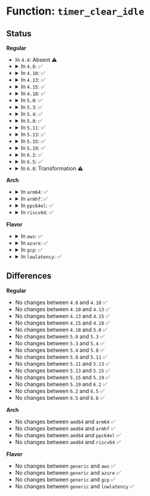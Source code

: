 # Function: <code>timer_clear_idle</code>

## Status
<b>Regular</b>
<ul>
<li>
In <code>4.4</code>: Absent ⚠️
</li>
<li>
<details>
<summary>In <code>4.8</code>: ✅</summary>

```c
void timer_clear_idle();
```

**Collision:** Unique Global

**Inline:** No

**Transformation:** False

**Instances:**

```
In kernel/time/timer.c (ffffffff810f5790)
Location: kernel/time/timer.c:1542
Inline: False
Direct callers:
  - kernel/time/tick-sched.c:tick_nohz_idle_exit
  - kernel/time/tick-sched.c:__tick_nohz_idle_enter
```
**Symbols:**

```
ffffffff810f5790-ffffffff810f57ae: timer_clear_idle (STB_GLOBAL)
```
</details>
</li>
<li>
<details>
<summary>In <code>4.10</code>: ✅</summary>

```c
void timer_clear_idle();
```

**Collision:** Unique Global

**Inline:** No

**Transformation:** False

**Instances:**

```
In kernel/time/timer.c (ffffffff810fc7f0)
Location: kernel/time/timer.c:1556
Inline: False
Direct callers:
  - kernel/time/tick-sched.c:tick_nohz_idle_exit
```
**Symbols:**

```
ffffffff810fc7f0-ffffffff810fc80e: timer_clear_idle (STB_GLOBAL)
```
</details>
</li>
<li>
<details>
<summary>In <code>4.13</code>: ✅</summary>

```c
void timer_clear_idle();
```

**Collision:** Unique Global

**Inline:** No

**Transformation:** False

**Instances:**

```
In kernel/time/timer.c (ffffffff810fec40)
Location: kernel/time/timer.c:1534
Inline: False
Direct callers:
  - kernel/time/tick-sched.c:tick_nohz_idle_exit
  - kernel/time/tick-sched.c:__tick_nohz_idle_enter
```
**Symbols:**

```
ffffffff810fec40-ffffffff810fec5e: timer_clear_idle (STB_GLOBAL)
```
</details>
</li>
<li>
<details>
<summary>In <code>4.15</code>: ✅</summary>

```c
void timer_clear_idle();
```

**Collision:** Unique Global

**Inline:** No

**Transformation:** False

**Instances:**

```
In kernel/time/timer.c (ffffffff81109930)
Location: kernel/time/timer.c:1569
Inline: False
Direct callers:
  - kernel/time/tick-sched.c:tick_nohz_idle_exit
  - kernel/time/tick-sched.c:__tick_nohz_idle_enter
```
**Symbols:**

```
ffffffff81109930-ffffffff8110994e: timer_clear_idle (STB_GLOBAL)
```
</details>
</li>
<li>
<details>
<summary>In <code>4.18</code>: ✅</summary>

```c
void timer_clear_idle();
```

**Collision:** Unique Global

**Inline:** No

**Transformation:** False

**Instances:**

```
In kernel/time/timer.c (ffffffff81114f50)
Location: kernel/time/timer.c:1577
Inline: False
Direct callers:
  - kernel/time/tick-sched.c:__tick_nohz_idle_restart_tick
  - kernel/time/tick-sched.c:tick_nohz_idle_retain_tick
  - kernel/time/tick-sched.c:tick_nohz_next_event
```
**Symbols:**

```
ffffffff81114f50-ffffffff81114f6e: timer_clear_idle (STB_GLOBAL)
```
</details>
</li>
<li>
<details>
<summary>In <code>5.0</code>: ✅</summary>

```c
void timer_clear_idle();
```

**Collision:** Unique Global

**Inline:** No

**Transformation:** False

**Instances:**

```
In kernel/time/timer.c (ffffffff81120590)
Location: kernel/time/timer.c:1576
Inline: False
Direct callers:
  - kernel/time/tick-sched.c:__tick_nohz_idle_restart_tick
  - kernel/time/tick-sched.c:tick_nohz_idle_retain_tick
  - kernel/time/tick-sched.c:tick_nohz_next_event
```
**Symbols:**

```
ffffffff81120590-ffffffff811205ae: timer_clear_idle (STB_GLOBAL)
```
</details>
</li>
<li>
<details>
<summary>In <code>5.3</code>: ✅</summary>

```c
void timer_clear_idle();
```

**Collision:** Unique Global

**Inline:** No

**Transformation:** False

**Instances:**

```
In kernel/time/timer.c (ffffffff8112ae80)
Location: kernel/time/timer.c:1580
Inline: False
Direct callers:
  - kernel/time/tick-sched.c:__tick_nohz_idle_restart_tick
  - kernel/time/tick-sched.c:tick_nohz_idle_retain_tick
  - kernel/time/tick-sched.c:tick_nohz_next_event
```
**Symbols:**

```
ffffffff8112ae80-ffffffff8112ae9e: timer_clear_idle (STB_GLOBAL)
```
</details>
</li>
<li>
<details>
<summary>In <code>5.4</code>: ✅</summary>

```c
void timer_clear_idle();
```

**Collision:** Unique Global

**Inline:** No

**Transformation:** False

**Instances:**

```
In kernel/time/timer.c (ffffffff81136e20)
Location: kernel/time/timer.c:1665
Inline: False
Direct callers:
  - kernel/time/tick-sched.c:__tick_nohz_idle_restart_tick
  - kernel/time/tick-sched.c:tick_nohz_idle_retain_tick
  - kernel/time/tick-sched.c:tick_nohz_next_event
```
**Symbols:**

```
ffffffff81136e20-ffffffff81136e3e: timer_clear_idle (STB_GLOBAL)
```
</details>
</li>
<li>
<details>
<summary>In <code>5.8</code>: ✅</summary>

```c
void timer_clear_idle();
```

**Collision:** Unique Global

**Inline:** No

**Transformation:** False

**Instances:**

```
In kernel/time/timer.c (ffffffff81145a90)
Location: kernel/time/timer.c:1677
Inline: False
Direct callers:
  - kernel/time/tick-sched.c:tick_nohz_idle_exit
  - kernel/time/tick-sched.c:tick_nohz_idle_restart_tick
  - kernel/time/tick-sched.c:tick_nohz_idle_retain_tick
  - kernel/time/tick-sched.c:tick_nohz_next_event
```
**Symbols:**

```
ffffffff81145a90-ffffffff81145aae: timer_clear_idle (STB_GLOBAL)
```
</details>
</li>
<li>
<details>
<summary>In <code>5.11</code>: ✅</summary>

```c
void timer_clear_idle();
```

**Collision:** Unique Global

**Inline:** No

**Transformation:** False

**Instances:**

```
In kernel/time/timer.c (ffffffff81142090)
Location: kernel/time/timer.c:1689
Inline: False
Direct callers:
  - kernel/time/tick-sched.c:tick_nohz_idle_exit
  - kernel/time/tick-sched.c:tick_nohz_idle_restart_tick
  - kernel/time/tick-sched.c:tick_nohz_idle_retain_tick
  - kernel/time/tick-sched.c:tick_nohz_next_event
```
**Symbols:**

```
ffffffff81142090-ffffffff811420ae: timer_clear_idle (STB_GLOBAL)
```
</details>
</li>
<li>
<details>
<summary>In <code>5.13</code>: ✅</summary>

```c
void timer_clear_idle();
```

**Collision:** Unique Global

**Inline:** No

**Transformation:** False

**Instances:**

```
In kernel/time/timer.c (ffffffff81143280)
Location: kernel/time/timer.c:1706
Inline: False
Direct callers:
  - kernel/time/tick-sched.c:tick_nohz_idle_exit
  - kernel/time/tick-sched.c:tick_nohz_idle_restart_tick
  - kernel/time/tick-sched.c:tick_nohz_idle_retain_tick
  - kernel/time/tick-sched.c:tick_nohz_next_event
```
**Symbols:**

```
ffffffff81143280-ffffffff8114329e: timer_clear_idle (STB_GLOBAL)
```
</details>
</li>
<li>
<details>
<summary>In <code>5.15</code>: ✅</summary>

```c
void timer_clear_idle();
```

**Collision:** Unique Global

**Inline:** No

**Transformation:** False

**Instances:**

```
In kernel/time/timer.c (ffffffff81166800)
Location: kernel/time/timer.c:1692
Inline: False
Direct callers:
  - kernel/time/tick-sched.c:tick_nohz_idle_exit
  - kernel/time/tick-sched.c:tick_nohz_idle_restart_tick
  - kernel/time/tick-sched.c:tick_nohz_idle_retain_tick
  - kernel/time/tick-sched.c:tick_nohz_next_event
```
**Symbols:**

```
ffffffff81166800-ffffffff8116681e: timer_clear_idle (STB_GLOBAL)
```
</details>
</li>
<li>
<details>
<summary>In <code>5.19</code>: ✅</summary>

```c
void timer_clear_idle();
```

**Collision:** Unique Global

**Inline:** No

**Transformation:** False

**Instances:**

```
In kernel/time/timer.c (ffffffff81199ef0)
Location: kernel/time/timer.c:1745
Inline: False
Direct callers:
  - kernel/time/tick-sched.c:tick_nohz_idle_exit
  - kernel/time/tick-sched.c:tick_nohz_idle_restart_tick
  - kernel/time/tick-sched.c:tick_nohz_idle_retain_tick
  - kernel/time/tick-sched.c:tick_nohz_next_event
```
**Symbols:**

```
ffffffff81199ef0-ffffffff81199f14: timer_clear_idle (STB_GLOBAL)
```
</details>
</li>
<li>
<details>
<summary>In <code>6.2</code>: ✅</summary>

```c
void timer_clear_idle();
```

**Collision:** Unique Global

**Inline:** No

**Transformation:** False

**Instances:**

```
In kernel/time/timer.c (ffffffff811d85d0)
Location: kernel/time/timer.c:1977
Inline: False
Direct callers:
  - kernel/time/tick-sched.c:tick_nohz_idle_exit
  - kernel/time/tick-sched.c:tick_nohz_idle_restart_tick
  - kernel/time/tick-sched.c:tick_nohz_idle_retain_tick
  - kernel/time/tick-sched.c:tick_nohz_next_event
```
**Symbols:**

```
ffffffff811d85d0-ffffffff811d85f4: timer_clear_idle (STB_GLOBAL)
```
</details>
</li>
<li>
<details>
<summary>In <code>6.5</code>: ✅</summary>

```c
void timer_clear_idle();
```

**Collision:** Unique Global

**Inline:** No

**Transformation:** False

**Instances:**

```
In kernel/time/timer.c (ffffffff811eca00)
Location: kernel/time/timer.c:1977
Inline: False
Direct callers:
  - kernel/time/tick-sched.c:tick_nohz_idle_exit
  - kernel/time/tick-sched.c:tick_nohz_idle_restart_tick
  - kernel/time/tick-sched.c:tick_nohz_idle_retain_tick
  - kernel/time/tick-sched.c:tick_nohz_next_event
```
**Symbols:**

```
ffffffff811eca00-ffffffff811eca24: timer_clear_idle (STB_GLOBAL)
```
</details>
</li>
<li>
<details>
<summary>In <code>6.8</code>: Transformation ⚠️</summary>

```c
void timer_clear_idle();
```

**Collision:** Unique Global

**Inline:** No

**Transformation:** True

**Instances:**

```
In kernel/time/timer.c (0)
Location: kernel/time/timer.c:1986
Inline: False
Direct callers:
  - kernel/time/tick-sched.c:tick_nohz_idle_retain_tick
  - kernel/time/tick-sched.c:tick_nohz_restart_sched_tick
  - kernel/time/tick-sched.c:tick_nohz_next_event
```
**Symbols:**

```
ffffffff821b4f0e-ffffffff821b4f23: timer_clear_idle.cold (STB_LOCAL)
ffffffff81202af0-ffffffff81202b90: timer_clear_idle (STB_GLOBAL)
```
</details>
</li>
</ul>
<b>Arch</b>
<ul>
<li>
<details>
<summary>In <code>arm64</code>: ✅</summary>

```c
void timer_clear_idle();
```

**Collision:** Unique Global

**Inline:** No

**Transformation:** False

**Instances:**

```
In kernel/time/timer.c (ffff8000101a0078)
Location: kernel/time/timer.c:1665
Inline: False
Direct callers:
  - kernel/time/tick-sched.c:__tick_nohz_idle_restart_tick
  - kernel/time/tick-sched.c:tick_nohz_idle_retain_tick
  - kernel/time/tick-sched.c:tick_nohz_next_event
```
**Symbols:**

```
ffff8000101a0078-ffff8000101a00a4: timer_clear_idle (STB_GLOBAL)
```
</details>
</li>
<li>
<details>
<summary>In <code>armhf</code>: ✅</summary>

```c
void timer_clear_idle();
```

**Collision:** Unique Global

**Inline:** No

**Transformation:** False

**Instances:**

```
In kernel/time/timer.c (c03e9d18)
Location: kernel/time/timer.c:1665
Inline: False
Direct callers:
  - kernel/time/tick-sched.c:__tick_nohz_idle_restart_tick
  - kernel/time/tick-sched.c:tick_nohz_idle_retain_tick
  - kernel/time/tick-sched.c:tick_nohz_next_event
```
**Symbols:**

```
c03e9d18-c03e9d48: timer_clear_idle (STB_GLOBAL)
```
</details>
</li>
<li>
<details>
<summary>In <code>ppc64el</code>: ✅</summary>

```c
void timer_clear_idle();
```

**Collision:** Unique Global

**Inline:** No

**Transformation:** False

**Instances:**

```
In kernel/time/timer.c (c000000000200fd0)
Location: kernel/time/timer.c:1665
Inline: False
Direct callers:
  - kernel/time/tick-sched.c:__tick_nohz_idle_restart_tick
  - kernel/time/tick-sched.c:tick_nohz_idle_retain_tick
  - kernel/time/tick-sched.c:tick_nohz_next_event
```
**Symbols:**

```
c000000000200fd0-c000000000200ffc: timer_clear_idle (STB_GLOBAL)
```
</details>
</li>
<li>
<details>
<summary>In <code>riscv64</code>: ✅</summary>

```c
void timer_clear_idle();
```

**Collision:** Unique Global

**Inline:** No

**Transformation:** False

**Instances:**

```
In kernel/time/timer.c (ffffffe00012dd60)
Location: kernel/time/timer.c:1665
Inline: False
Direct callers:
  - kernel/time/tick-sched.c:__tick_nohz_idle_restart_tick
  - kernel/time/tick-sched.c:tick_nohz_idle_retain_tick
  - kernel/time/tick-sched.c:tick_nohz_next_event
```
**Symbols:**

```
ffffffe00012dd60-ffffffe00012dd9c: timer_clear_idle (STB_GLOBAL)
```
</details>
</li>
</ul>
<b>Flavor</b>
<ul>
<li>
<details>
<summary>In <code>aws</code>: ✅</summary>

```c
void timer_clear_idle();
```

**Collision:** Unique Global

**Inline:** No

**Transformation:** False

**Instances:**

```
In kernel/time/timer.c (ffffffff8112f5d0)
Location: kernel/time/timer.c:1665
Inline: False
Direct callers:
  - kernel/time/tick-sched.c:__tick_nohz_idle_restart_tick
  - kernel/time/tick-sched.c:tick_nohz_idle_retain_tick
  - kernel/time/tick-sched.c:tick_nohz_next_event
```
**Symbols:**

```
ffffffff8112f5d0-ffffffff8112f5ee: timer_clear_idle (STB_GLOBAL)
```
</details>
</li>
<li>
<details>
<summary>In <code>azure</code>: ✅</summary>

```c
void timer_clear_idle();
```

**Collision:** Unique Global

**Inline:** No

**Transformation:** False

**Instances:**

```
In kernel/time/timer.c (ffffffff81122050)
Location: kernel/time/timer.c:1665
Inline: False
Direct callers:
  - kernel/time/tick-sched.c:tick_nohz_idle_retain_tick
  - kernel/time/tick-sched.c:tick_nohz_restart_sched_tick
  - kernel/time/tick-sched.c:tick_nohz_next_event
```
**Symbols:**

```
ffffffff81122050-ffffffff8112206e: timer_clear_idle (STB_GLOBAL)
```
</details>
</li>
<li>
<details>
<summary>In <code>gcp</code>: ✅</summary>

```c
void timer_clear_idle();
```

**Collision:** Unique Global

**Inline:** No

**Transformation:** False

**Instances:**

```
In kernel/time/timer.c (ffffffff8112d2f0)
Location: kernel/time/timer.c:1665
Inline: False
Direct callers:
  - kernel/time/tick-sched.c:__tick_nohz_idle_restart_tick
  - kernel/time/tick-sched.c:tick_nohz_idle_retain_tick
  - kernel/time/tick-sched.c:tick_nohz_next_event
```
**Symbols:**

```
ffffffff8112d2f0-ffffffff8112d30e: timer_clear_idle (STB_GLOBAL)
```
</details>
</li>
<li>
<details>
<summary>In <code>lowlatency</code>: ✅</summary>

```c
void timer_clear_idle();
```

**Collision:** Unique Global

**Inline:** No

**Transformation:** False

**Instances:**

```
In kernel/time/timer.c (ffffffff81139c00)
Location: kernel/time/timer.c:1665
Inline: False
Direct callers:
  - kernel/time/tick-sched.c:__tick_nohz_idle_restart_tick
  - kernel/time/tick-sched.c:tick_nohz_idle_retain_tick
  - kernel/time/tick-sched.c:tick_nohz_next_event
```
**Symbols:**

```
ffffffff81139c00-ffffffff81139c1e: timer_clear_idle (STB_GLOBAL)
```
</details>
</li>
</ul>

## Differences
<b>Regular</b>
<ul>
<li>
No changes between <code>4.8</code> and <code>4.10</code> ✅
</li>
<li>
No changes between <code>4.10</code> and <code>4.13</code> ✅
</li>
<li>
No changes between <code>4.13</code> and <code>4.15</code> ✅
</li>
<li>
No changes between <code>4.15</code> and <code>4.18</code> ✅
</li>
<li>
No changes between <code>4.18</code> and <code>5.0</code> ✅
</li>
<li>
No changes between <code>5.0</code> and <code>5.3</code> ✅
</li>
<li>
No changes between <code>5.3</code> and <code>5.4</code> ✅
</li>
<li>
No changes between <code>5.4</code> and <code>5.8</code> ✅
</li>
<li>
No changes between <code>5.8</code> and <code>5.11</code> ✅
</li>
<li>
No changes between <code>5.11</code> and <code>5.13</code> ✅
</li>
<li>
No changes between <code>5.13</code> and <code>5.15</code> ✅
</li>
<li>
No changes between <code>5.15</code> and <code>5.19</code> ✅
</li>
<li>
No changes between <code>5.19</code> and <code>6.2</code> ✅
</li>
<li>
No changes between <code>6.2</code> and <code>6.5</code> ✅
</li>
<li>
No changes between <code>6.5</code> and <code>6.8</code> ✅
</li>
</ul>
<b>Arch</b>
<ul>
<li>
No changes between <code>amd64</code> and <code>arm64</code> ✅
</li>
<li>
No changes between <code>amd64</code> and <code>armhf</code> ✅
</li>
<li>
No changes between <code>amd64</code> and <code>ppc64el</code> ✅
</li>
<li>
No changes between <code>amd64</code> and <code>riscv64</code> ✅
</li>
</ul>
<b>Flavor</b>
<ul>
<li>
No changes between <code>generic</code> and <code>aws</code> ✅
</li>
<li>
No changes between <code>generic</code> and <code>azure</code> ✅
</li>
<li>
No changes between <code>generic</code> and <code>gcp</code> ✅
</li>
<li>
No changes between <code>generic</code> and <code>lowlatency</code> ✅
</li>
</ul>
